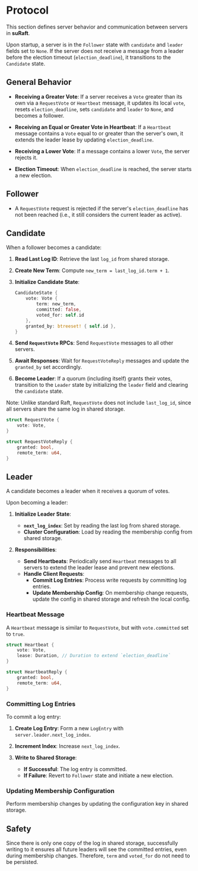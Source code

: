 # Protocol

This section defines server behavior and communication between servers in **suRaft**.

Upon startup, a server is in the `Follower` state with `candidate` and `leader` fields set to `None`. If the server does not receive a message from a leader before the election timeout (`election_deadline`), it transitions to the `Candidate` state.

## General Behavior

- **Receiving a Greater Vote**: If a server receives a `Vote` greater than its own via a `RequestVote` or `Heartbeat` message, it updates its local `vote`, resets `election_deadline`, sets `candidate` and `leader` to `None`, and becomes a follower.

- **Receiving an Equal or Greater Vote in Heartbeat**: If a `Heartbeat` message contains a `Vote` equal to or greater than the server's own, it extends the leader lease by updating `election_deadline`.

- **Receiving a Lower Vote**: If a message contains a lower `Vote`, the server rejects it.

- **Election Timeout**: When `election_deadline` is reached, the server starts a new election.

## Follower

- A `RequestVote` request is rejected if the server's `election_deadline` has not been reached (i.e., it still considers the current leader as active).

## Candidate

When a follower becomes a candidate:

1. **Read Last Log ID**: Retrieve the last `log_id` from shared storage.

2. **Create New Term**: Compute `new_term = last_log_id.term + 1`.

3. **Initialize Candidate State**:

   ```rust
   CandidateState {
       vote: Vote {
           term: new_term,
           committed: false,
           voted_for: self.id
       },
       granted_by: btreeset! { self.id },
   }
   ```

4. **Send `RequestVote` RPCs**: Send `RequestVote` messages to all other servers.

5. **Await Responses**: Wait for `RequestVoteReply` messages and update the `granted_by` set accordingly.

6. **Become Leader**: If a quorum (including itself) grants their votes, transition to the `Leader` state by initializing the `leader` field and clearing the `candidate` state.

Note: Unlike standard Raft, `RequestVote` does not include `last_log_id`, since all servers share the same log in shared storage.

```rust
struct RequestVote {
    vote: Vote,
}

struct RequestVoteReply {
    granted: bool,
    remote_term: u64,
}
```

## Leader

A candidate becomes a leader when it receives a quorum of votes.

Upon becoming a leader:

1. **Initialize Leader State**:
   - **`next_log_index`**: Set by reading the last log from shared storage.
   - **Cluster Configuration**: Load by reading the membership config from shared storage.

2. **Responsibilities**:
   - **Send Heartbeats**: Periodically send `Heartbeat` messages to all servers to extend the leader lease and prevent new elections.
   - **Handle Client Requests**:
     - **Commit Log Entries**: Process write requests by committing log entries.
     - **Update Membership Config**: On membership change requests, update the config in shared storage and refresh the local config.

### Heartbeat Message

A `Heartbeat` message is similar to `RequestVote`, but with `vote.committed` set to `true`.

```rust
struct Heartbeat {
    vote: Vote,
    lease: Duration, // Duration to extend `election_deadline`
}

struct HeartbeatReply {
    granted: bool,
    remote_term: u64,
}
```

### Committing Log Entries

To commit a log entry:

1. **Create Log Entry**: Form a new `LogEntry` with `server.leader.next_log_index`.

2. **Increment Index**: Increase `next_log_index`.

3. **Write to Shared Storage**:
   - **If Successful**: The log entry is committed.
   - **If Failure**: Revert to `Follower` state and initiate a new election.

### Updating Membership Configuration

Perform membership changes by updating the configuration key in shared storage.

## Safety

Since there is only one copy of the log in shared storage, successfully writing to it ensures all future leaders will see the committed entries, even during membership changes. Therefore, `term` and `voted_for` do not need to be persisted.
